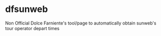 # dfsunweb
Non Official Dolce Farniente's tool/page to automatically obtain sunweb's tour operator depart times
